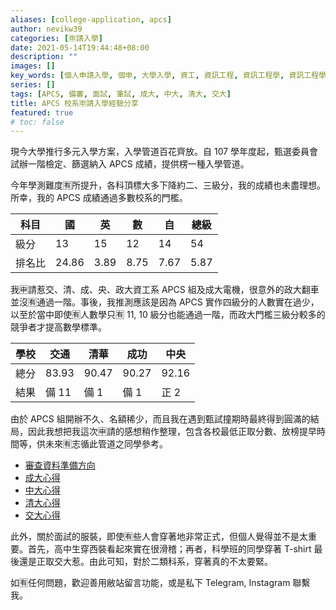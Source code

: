 ```yaml
---
aliases: [college-application, apcs]
author: nevikw39
categories: [🈸請入學]
date: 2021-05-14T19:44:48+08:00
description: ""
images: []
key_words: [個人申請入學, 個申, 大學入學, 資工, 資訊工程, 資訊工程學, 資訊工程學系, 資工系, 一階, 二階, 備審, 審查資料, 甄試, 甄試撞期, 甄試服裝]
series: []
tags: [APCS, 備審, 面試, 筆試, 成大, 中大, 清大, 交大]
title: APCS 校系🈸請入學經驗分享
featured: true
# toc: false
---
```


現今大學推行多元入學方案，入學管道百花齊放。自 107 學年度起，甄選委員會試辦一階檢定、篩選納入 APCS 成績，提供楞一種入學管道。

今年學測難度🈶️所提升，各科頂標大多下降約二、三級分，我的成績也未盡理想。所幸，我的 APCS 成績通過多數校系的門檻。

| 科目   | 國    | 英   | 數   | 自   | 總級 |
|--------|-------|------|------|------|------|
| 級分   | 13    | 15   | 12   | 14   | 54   |
| 排名比 | 24.86 | 3.89 | 8.75 | 7.67 | 5.87 |

我🈸請惹交、清、成、央、政大資工系 APCS 組及成大電機，很意外的政大翻車並沒🈶️通過一階。事後，我推測應該是因為 APCS 實作四級分的人數實在過少，以至於當中即使🈶️人數學只🈶️ 11, 10 級分也能通過一階，而政大門檻三級分較多的競爭者才提高數學標準。

| 學校 | 交通    | 清華    | 成功    | 中央    |
|----|-------|-------|-------|-------|
| 總分 | 83.93 | 90.47 | 90.27 | 92.16 |
| 結果 | 備 11  | 備 1   | 備 1   | 正 2   |

由於 APCS 組開辦不久、名額稀少，而且我在遇到甄試撞期時最終得到圓滿的結局，因此我想把我這次🈸請的感想稍作整理，包含各校最低正取分數、放榜提早時間等，供未來🈶️志循此管道之同學參考。

- [審查資料準備方向](../bio-and-study-plan)
- [成大心得](../ncku)
- [中大心得](../ncu)
- [清大心得](../nthu)
- [交大心得](../nctu)

此外，關於面試的服裝，即使🈶️些人會穿著地非常正式，但個人覺得並不是太重要。首先，高中生穿西裝看起來實在很滑稽；再者，科學班的同學穿著 T-shirt 最後還是正取交大惹。由此可知，對於二類科系，穿著真的不太要緊。

如🈶️任何問題，歡迎善用敝站留言功能，或是私下 Telegram, Instagram 聯繫我。
